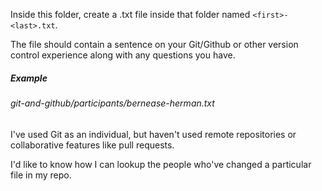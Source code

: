 Inside this folder, create a .txt file inside that folder named `<first>-<last>.txt`.

The file should contain a sentence on your Git/Github or other version control experience along with any questions you have.

##### Example
###### git-and-github/participants/bernease-herman.txt

I've used Git as an individual, but haven't used remote repositories or collaborative features like pull requests.

I'd like to know how I can lookup the people who've changed a particular file in my repo.
